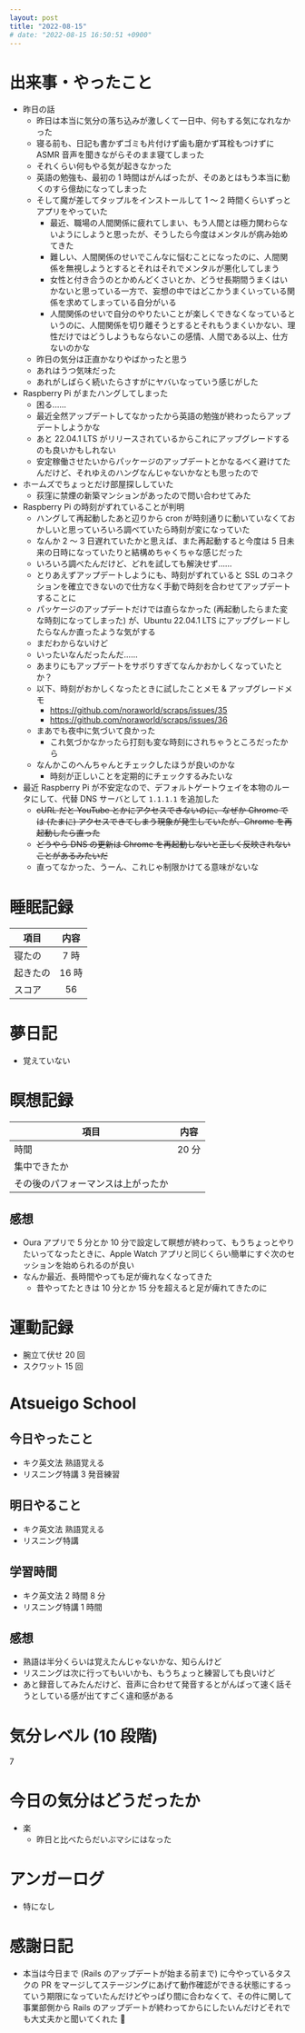 ```yaml
---
layout: post
title: "2022-08-15"
# date: "2022-08-15 16:50:51 +0900"
---
```


# 出来事・やったこと
* 昨日の話
    * 昨日は本当に気分の落ち込みが激しくて一日中、何もする気になれなかった
    * 寝る前も、日記も書かずゴミも片付けず歯も磨かず耳栓もつけずに ASMR 音声を聞きながらそのまま寝てしまった
    * それくらい何もやる気が起きなかった
    * 英語の勉強も、最初の 1 時間はがんばったが、そのあとはもう本当に動くのすら億劫になってしまった
    * そして魔が差してタップルをインストールして 1 〜 2 時間くらいずっとアプリをやっていた
        * 最近、職場の人間関係に疲れてしまい、もう人間とは極力関わらないようにしようと思ったが、そうしたら今度はメンタルが病み始めてきた
        * 難しい、人間関係のせいでこんなに悩むことになったのに、人間関係を無視しようとするとそれはそれでメンタルが悪化してしまう
        * 女性と付き合うのとかめんどくさいとか、どうせ長期間うまくはいかないと思っている一方で、妄想の中ではどこかうまくいっている関係を求めてしまっている自分がいる
        * 人間関係のせいで自分のやりたいことが楽しくできなくなっているというのに、人間関係を切り離そうとするとそれもうまくいかない、理性だけではどうしようもならないこの感情、人間である以上、仕方ないのかな
    * 昨日の気分は正直かなりやばかったと思う
    * あれはうつ気味だった
    * あれがしばらく続いたらさすがにヤバいなっていう感じがした
* Raspberry Pi がまたハングしてしまった
    * 困る......
    * 最近全然アップデートしてなかったから英語の勉強が終わったらアップデートしようかな
    * あと 22.04.1 LTS がリリースされているからこれにアップグレードするのも良いかもしれない
    * 安定稼働させたいからパッケージのアップデートとかなるべく避けてたんだけど、それゆえのハングなんじゃないかなとも思ったので
* ホームズでちょっとだけ部屋探ししていた
    * 荻窪に禁煙の新築マンションがあったので問い合わせてみた
* Raspberry Pi の時刻がずれていることが判明
    * ハングして再起動したあと辺りから cron が時刻通りに動いていなくておかしいと思っていろいろ調べていたら時刻が変になっていた
    * なんか 2 〜 3 日遅れていたかと思えば、また再起動すると今度は 5 日未来の日時になっていたりと結構めちゃくちゃな感じだった
    * いろいろ調べたんだけど、どれを試しても解決せず……
    * とりあえずアップデートしようにも、時刻がずれていると SSL のコネクションを確立できないので仕方なく手動で時刻を合わせてアップデートすることに
    * パッケージのアップデートだけでは直らなかった (再起動したらまた変な時刻になってしまった) が、Ubuntu 22.04.1 LTS にアップグレードしたらなんか直ったような気がする
    * まだわからないけど
    * いったいなんだったんだ……
    * あまりにもアップデートをサボりすぎてなんかおかしくなっていたとか？
    * 以下、時刻がおかしくなったときに試したことメモ & アップグレードメモ
        * https://github.com/noraworld/scraps/issues/35
        * https://github.com/noraworld/scraps/issues/36
    * まあでも夜中に気づいて良かった
        * これ気づかなかったら打刻も変な時刻にされちゃうところだったから
    * なんかこのへんちゃんとチェックしたほうが良いのかな
        * 時刻が正しいことを定期的にチェックするみたいな
* 最近 Raspberry Pi が不安定なので、デフォルトゲートウェイを本物のルータにして、代替 DNS サーバとして `1.1.1.1` を追加した
    * ~~cURL だと YouTube とかにアクセスできないのに、なぜか Chrome では (たまに) アクセスできてしまう現象が発生していたが、Chrome を再起動したら直った~~
    * ~~どうやら DNS の更新は Chrome を再起動しないと正しく反映されないことがあるみたいだ~~
    * 直ってなかった、うーん、これじゃ制限かけてる意味がないな



# 睡眠記録

| 項目 | 内容 |
| --- | :---: |
| 寝たの | 7 時 |
| 起きたの | 16 時 |
| スコア | 56 |



# 夢日記
* 覚えていない



# 瞑想記録

| 項目 | 内容 |
| --- | :---: |
| 時間 | 20 分 |
| 集中できたか | |
| その後のパフォーマンスは上がったか | |

## 感想
* Oura アプリで 5 分とか 10 分で設定して瞑想が終わって、もうちょっとやりたいってなったときに、Apple Watch アプリと同じくらい簡単にすぐ次のセッションを始められるのが良い
* なんか最近、長時間やっても足が痺れなくなってきた
    * 昔やってたときは 10 分とか 15 分を超えると足が痺れてきたのに



# 運動記録
* 腕立て伏せ 20 回
* スクワット 15 回



# Atsueigo School
## 今日やったこと
* キク英文法 熟語覚える
* リスニング特講 3 発音練習

## 明日やること
* キク英文法 熟語覚える
* リスニング特講

## 学習時間
* キク英文法 2 時間 8 分
* リスニング特講 1 時間

## 感想
* 熟語は半分くらいは覚えたんじゃないかな、知らんけど
* リスニングは次に行ってもいいかも、もうちょっと練習しても良いけど
* あと録音してみたんだけど、音声に合わせて発音するとがんばって速く話そうとしている感が出てすごく違和感がある



# 気分レベル (10 段階)
7



# 今日の気分はどうだったか
* 楽
    * 昨日と比べたらだいぶマシにはなった



# アンガーログ
* 特になし



# 感謝日記
* 本当は今日まで (Rails のアップデートが始まる前まで) に今やっているタスクの PR をマージしてステージングにあげて動作確認ができる状態にするっていう期限になっていたんだけどやっぱり間に合わなくて、その件に関して事業部側から Rails のアップデートが終わってからにしたいんだけどそれでも大丈夫かと聞いてくれた 🙏
